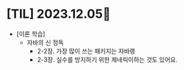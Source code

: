 # [TIL] 2023.12.05📒

* [이론 학습]
  * 자바의 신 정독
    * 2-2장. 가장 많이 쓰는 패키지는 자바랭
    * 2-3장. 실수를 방지하기 위한 제네릭이하는 것도 있어요.
      

